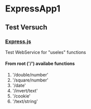# ExpressApp1

## Test Versuch

### [Express.js](https://expressjs.com/de/)

Test WebService for "useles" functions 
#### From root ('/') availabe functions
1. '/double/number'
2. '/square/number'
3. '/date'
4. '/invert/text'
5. '/cookie'
6. '/text/string'
